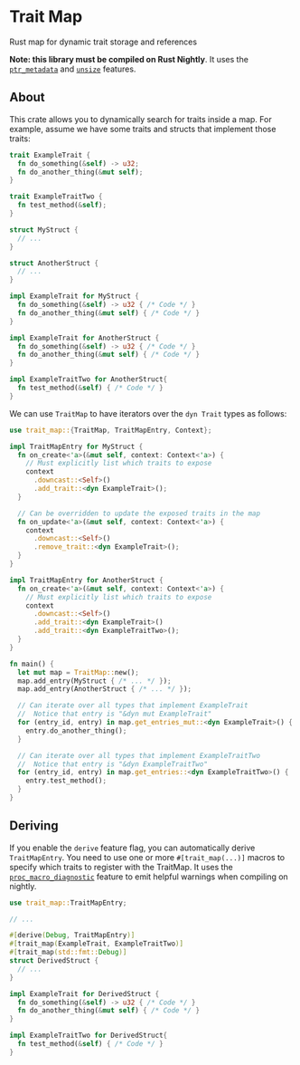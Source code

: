 # Trait Map

Rust map for dynamic trait storage and references

**Note: this library must be compiled on Rust Nightly**.
It uses the [`ptr_metadata`](https://rust-lang.github.io/rfcs/2580-ptr-meta.html) and [`unsize`](https://doc.rust-lang.org/beta/unstable-book/library-features/unsize.html) features.

## About

This crate allows you to dynamically search for traits inside a map.
For example, assume we have some traits and structs that implement those traits:

```rust
trait ExampleTrait {
  fn do_something(&self) -> u32;
  fn do_another_thing(&mut self);
}

trait ExampleTraitTwo {
  fn test_method(&self);
}

struct MyStruct {
  // ...
}

struct AnotherStruct {
  // ...
}

impl ExampleTrait for MyStruct {
  fn do_something(&self) -> u32 { /* Code */ }
  fn do_another_thing(&mut self) { /* Code */ }
}

impl ExampleTrait for AnotherStruct {
  fn do_something(&self) -> u32 { /* Code */ }
  fn do_another_thing(&mut self) { /* Code */ }
}

impl ExampleTraitTwo for AnotherStruct{
  fn test_method(&self) { /* Code */ }
}
```

We can use `TraitMap` to have iterators over the `dyn Trait` types as follows:

```rust
use trait_map::{TraitMap, TraitMapEntry, Context};

impl TraitMapEntry for MyStruct {
  fn on_create<'a>(&mut self, context: Context<'a>) {
    // Must explicitly list which traits to expose
    context
      .downcast::<Self>()
      .add_trait::<dyn ExampleTrait>();
  }

  // Can be overridden to update the exposed traits in the map
  fn on_update<'a>(&mut self, context: Context<'a>) {
    context
      .downcast::<Self>()
      .remove_trait::<dyn ExampleTrait>();
  }
}

impl TraitMapEntry for AnotherStruct {
  fn on_create<'a>(&mut self, context: Context<'a>) {
    // Must explicitly list which traits to expose
    context
      .downcast::<Self>()
      .add_trait::<dyn ExampleTrait>()
      .add_trait::<dyn ExampleTraitTwo>();
  }
}

fn main() {
  let mut map = TraitMap::new();
  map.add_entry(MyStruct { /* ... */ });
  map.add_entry(AnotherStruct { /* ... */ });

  // Can iterate over all types that implement ExampleTrait
  //  Notice that entry is "&dyn mut ExampleTrait"
  for (entry_id, entry) in map.get_entries_mut::<dyn ExampleTrait>() {
    entry.do_another_thing();
  }

  // Can iterate over all types that implement ExampleTraitTwo
  //  Notice that entry is "&dyn ExampleTraitTwo"
  for (entry_id, entry) in map.get_entries::<dyn ExampleTraitTwo>() {
    entry.test_method();
  }
}
```

## Deriving

If you enable the `derive` feature flag, you can automatically derive `TraitMapEntry`.
You need to use one or more `#[trait_map(...)]` macros to specify which traits to register with the TraitMap.
It uses the [`proc_macro_diagnostic`](https://doc.rust-lang.org/beta/unstable-book/library-features/proc-macro-diagnostic.html) feature to emit helpful warnings when compiling on nightly.

```rust
use trait_map::TraitMapEntry;

// ...

#[derive(Debug, TraitMapEntry)]
#[trait_map(ExampleTrait, ExampleTraitTwo)]
#[trait_map(std::fmt::Debug)]
struct DerivedStruct {
  // ...
}

impl ExampleTrait for DerivedStruct {
  fn do_something(&self) -> u32 { /* Code */ }
  fn do_another_thing(&mut self) { /* Code */ }
}

impl ExampleTraitTwo for DerivedStruct{
  fn test_method(&self) { /* Code */ }
}
```
